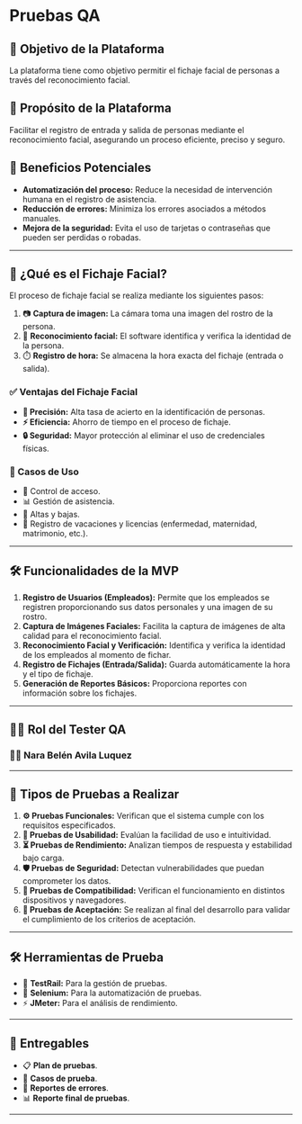 # Pruebas QA

## 📌 Objetivo de la Plataforma
La plataforma tiene como objetivo permitir el fichaje facial de personas a través del reconocimiento facial.

## 🎯 Propósito de la Plataforma
Facilitar el registro de entrada y salida de personas mediante el reconocimiento facial, asegurando un proceso eficiente, preciso y seguro.

## 🚀 Beneficios Potenciales
- **Automatización del proceso:** Reduce la necesidad de intervención humana en el registro de asistencia.
- **Reducción de errores:** Minimiza los errores asociados a métodos manuales.
- **Mejora de la seguridad:** Evita el uso de tarjetas o contraseñas que pueden ser perdidas o robadas.

---

## 🤖 ¿Qué es el Fichaje Facial?
El proceso de fichaje facial se realiza mediante los siguientes pasos:
1. 📷 **Captura de imagen:** La cámara toma una imagen del rostro de la persona.
2. 🧠 **Reconocimiento facial:** El software identifica y verifica la identidad de la persona.
3. ⏱️ **Registro de hora:** Se almacena la hora exacta del fichaje (entrada o salida).

### ✅ Ventajas del Fichaje Facial
- **📌 Precisión:** Alta tasa de acierto en la identificación de personas.
- **⚡ Eficiencia:** Ahorro de tiempo en el proceso de fichaje.
- **🔒 Seguridad:** Mayor protección al eliminar el uso de credenciales físicas.

### 🔹 Casos de Uso
- 📍 Control de acceso.
- 📊 Gestión de asistencia.
- 📝 Altas y bajas.
- 🌴 Registro de vacaciones y licencias (enfermedad, maternidad, matrimonio, etc.).

---

## 🛠️ Funcionalidades de la MVP
1. **Registro de Usuarios (Empleados):** Permite que los empleados se registren proporcionando sus datos personales y una imagen de su rostro.
2. **Captura de Imágenes Faciales:** Facilita la captura de imágenes de alta calidad para el reconocimiento facial.
3. **Reconocimiento Facial y Verificación:** Identifica y verifica la identidad de los empleados al momento de fichar.
4. **Registro de Fichajes (Entrada/Salida):** Guarda automáticamente la hora y el tipo de fichaje.
5. **Generación de Reportes Básicos:** Proporciona reportes con información sobre los fichajes.

---

## 🧑‍💻 Rol del Tester QA
### 👩‍🔬 Nara Belén Avila Luquez

---

## 🧪 Tipos de Pruebas a Realizar
1. **⚙️ Pruebas Funcionales:** Verifican que el sistema cumple con los requisitos especificados.
2. **🎯 Pruebas de Usabilidad:** Evalúan la facilidad de uso e intuitividad.
3. **⏳ Pruebas de Rendimiento:** Analizan tiempos de respuesta y estabilidad bajo carga.
4. **🛡️ Pruebas de Seguridad:** Detectan vulnerabilidades que puedan comprometer los datos.
5. **📲 Pruebas de Compatibilidad:** Verifican el funcionamiento en distintos dispositivos y navegadores.
6. **📌 Pruebas de Aceptación:** Se realizan al final del desarrollo para validar el cumplimiento de los criterios de aceptación.

---

## 🛠️ Herramientas de Prueba
- 📝 **TestRail:** Para la gestión de pruebas.
- 🤖 **Selenium:** Para la automatización de pruebas.
- ⚡ **JMeter:** Para el análisis de rendimiento.

---

## 📑 Entregables
- 📋 **Plan de pruebas**.
- 📜 **Casos de prueba**.
- 🐞 **Reportes de errores**.
- 📊 **Reporte final de pruebas**.

---

